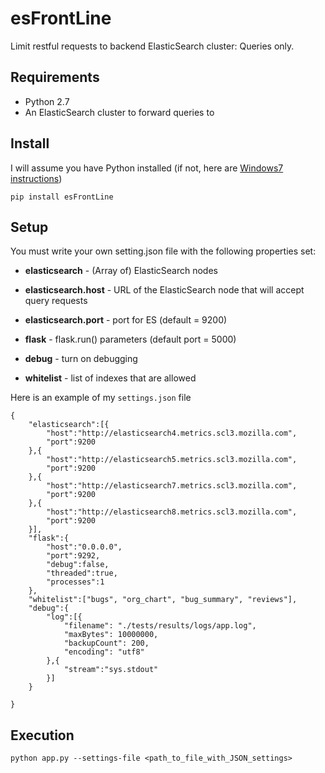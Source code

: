 esFrontLine
===========

Limit restful requests to backend ElasticSearch cluster:  Queries only.


Requirements
------------

  * Python 2.7
  * An ElasticSearch cluster to forward queries to


Install
------------

I will assume you have Python installed (if not, here are [Windows7 instructions](https://github.com/klahnakoski/pyLibrary#windows-7-install-instructions-))

    pip install esFrontLine

Setup
-----

You must write your own setting.json file with the following properties set:

  * **elasticsearch** - (Array of) ElasticSearch nodes

  * **elasticsearch.host** - URL of the ElasticSearch node that will accept query requests

  * **elasticsearch.port** - port for ES (default = 9200)

  * **flask** - flask.run() parameters (default port = 5000)

  * **debug** - turn on debugging

  * **whitelist** - list of indexes that are allowed

Here is an example of my ```settings.json``` file

    {
        "elasticsearch":[{
            "host":"http://elasticsearch4.metrics.scl3.mozilla.com",
            "port":9200
        },{
            "host":"http://elasticsearch5.metrics.scl3.mozilla.com",
            "port":9200
        },{
            "host":"http://elasticsearch7.metrics.scl3.mozilla.com",
            "port":9200
        },{
            "host":"http://elasticsearch8.metrics.scl3.mozilla.com",
            "port":9200
        }],
        "flask":{
            "host":"0.0.0.0",
            "port":9292,
            "debug":false,
            "threaded":true,
            "processes":1
        },
        "whitelist":["bugs", "org_chart", "bug_summary", "reviews"],
        "debug":{
            "log":[{
                "filename": "./tests/results/logs/app.log",
                "maxBytes": 10000000,
                "backupCount": 200,
                "encoding": "utf8"
            },{
                "stream":"sys.stdout"
            }]
        }

    }

Execution
---------

    python app.py --settings-file <path_to_file_with_JSON_settings>

